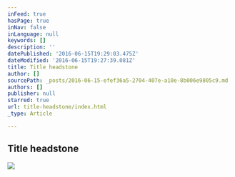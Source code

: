 ```yaml
---
inFeed: true
hasPage: true
inNav: false
inLanguage: null
keywords: []
description: ''
datePublished: '2016-06-15T19:29:03.475Z'
dateModified: '2016-06-15T19:27:39.081Z'
title: Title headstone
author: []
sourcePath: _posts/2016-06-15-efef36a5-2704-407e-a10e-8b006e9805c9.md
authors: []
publisher: null
starred: true
url: title-headstone/index.html
_type: Article

---
```

## Title headstone
![](https://the-grid-user-content.s3-us-west-2.amazonaws.com/f2c5ee44-c7c2-428b-b342-988b0fc4e09f.jpg)